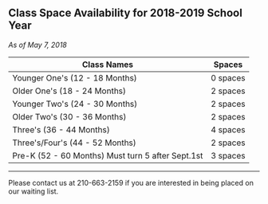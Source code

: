 ## Class Space Availability for 2018-2019 School Year

*As of May 7, 2018*

| **Class Names** | **Spaces** |
| ------------------------------ | -------- |
| Younger One's (12 - 18 Months) | 0 spaces |
| Older One's (18 - 24 Months)   | 2 spaces |
| Younger Two's (24 - 30 Months) | 2 spaces |
| Older Two's (30 - 36 Months)   | 2 spaces |
| Three's (36 - 44 Months)       | 4 spaces |
| Three's/Four's (44 - 52 Months)| 2 spaces |
| Pre-K (52 - 60 Months) Must turn 5 after Sept.1st | 3 spaces |

-----

Please contact us at 210-663-2159 if you are interested in being placed on our waiting list.
